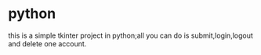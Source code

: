 # python
this is a simple tkinter project in python;all you can do is submit,login,logout and delete one account.
